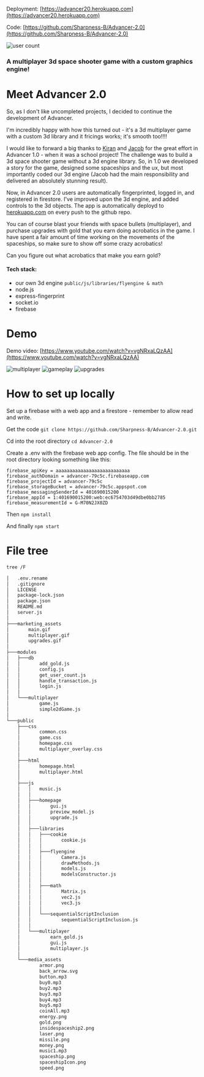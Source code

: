 Deployment: [https://advancer20.herokuapp.com](https://advancer20.herokuapp.com)

Code: [https://github.com/Sharpness-B/Advancer-2.0](https://github.com/Sharpness-B/Advancer-2.0)

![user count](https://advancer20.herokuapp.com/user_count?)


### A multiplayer 3d space shooter game with a custom graphics engine!
# Meet Advancer 2.0
So, as I don't like uncompleted projects, I decided to continue the development of Advancer.

I'm incredibly happy with how this turned out - it's a 3d multiplayer game with a custom 3d library and it fricings works; it's smooth too!!!! 

I would like to forward a big thanks to [Kiran](https://github.com/Vaakir) and [Jacob](https://github.com/raSKTypeShit) for the great effort in Advancer 1.0 - when it was a school project! The challenge was to build a 3d space shooter game without a 3d engine library. So, in 1.0 we developed a story for the game, designed some spaceships and the ux, but most importantly coded our 3d engine (Jacob had the main responsibility and delivered an absolutely stunning result).

Now, in Advancer 2.0 users are automatically fingerprinted, logged in, and registered in firestore. I've improved upon the 3d engine, and added controls to the 3d objects. The app is automatically deployd to [herokuapp.com](https://advancer20.herokuapp.com/) on every push to the github repo.

You can of course blast your friends with space bullets (multiplayer), and purchase upgrades with gold that you earn doing acrobatics in the game. I have spent a fair amount of time working on the movements of the spaceships, so make sure to show off some crazy acrobatics! 

Can you figure out what acrobatics that make you earn gold?

#### Tech stack:
 - our own 3d engine `public/js/libraries/flyengine & math`
 - node.js
 - express-fingerprint
 - socket.io
 - firebase

# Demo
Demo video: [https://www.youtube.com/watch?v=vgNRxaLQzAA](https://www.youtube.com/watch?v=vgNRxaLQzAA)

![multiplayer](https://github.com/Sharpness-B/Advancer-2.0/blob/main/marketing_assets/multiplayer.gif?raw=true)
![gameplay](https://github.com/Sharpness-B/Advancer-2.0/blob/main/marketing_assets/main.gif?raw=true)
![upgrades](https://github.com/Sharpness-B/Advancer-2.0/blob/main/marketing_assets/upgrades.gif?raw=true)

# How to set up locally
Set up a firebase with a web app and a firestore - remember to allow read and write.

Get the code `git clone https://github.com/Sharpness-B/Advancer-2.0.git`

Cd into the root directory `cd Advancer-2.0`

Create a .env with the firebase web app config. The file should be in the root directory looking something like this:
                
```.env
firebase_apiKey = aaaaaaaaaaaaaaaaaaaaaaaaaaa
firebase_authDomain = advancer-79c5c.firebaseapp.com
firebase_projectId = advancer-79c5c
firebase_storageBucket = advancer-79c5c.appspot.com
firebase_messagingSenderId = 401690015200
firebase_appId = 1:401690015200:web:ec6754703d49dbe0bb2785
firebase_measurementId = G-M70N2JX0ZD
```

Then `npm install`

And finally `npm start`

# File tree

```bash
tree /F
```

```bash
│   .env.rename
│   .gitignore
│   LICENSE
│   package-lock.json
│   package.json
│   README.md
│   server.js
│
├───marketing_assets
│       main.gif
│       multiplayer.gif
│       upgrades.gif
│
├───modules
│   ├───db
│   │       add_gold.js
│   │       config.js
│   │       get_user_count.js
│   │       handle_transaction.js
│   │       login.js
│   │
│   └───multiplayer
│           game.js
│           simple2dGame.js
│
└───public
    ├───css
    │       common.css
    │       game.css
    │       homepage.css
    │       multiplayer_overlay.css
    │
    ├───html
    │       homepage.html
    │       multiplayer.html
    │
    ├───js
    │   │   music.js
    │   │
    │   ├───homepage
    │   │       gui.js
    │   │       preview_model.js
    │   │       upgrade.js
    │   │
    │   ├───libraries
    │   │   ├───cookie
    │   │   │       cookie.js
    │   │   │
    │   │   ├───flyengine
    │   │   │       Camera.js
    │   │   │       drawMethods.js
    │   │   │       models.js
    │   │   │       modelsConstructor.js
    │   │   │
    │   │   ├───math
    │   │   │       Matrix.js
    │   │   │       vec2.js
    │   │   │       vec3.js
    │   │   │
    │   │   └───sequentialScriptInclusion
    │   │           sequentialScriptInclusion.js
    │   │
    │   └───multiplayer
    │           earn_gold.js
    │           gui.js
    │           multiplayer.js
    │
    └───media_assets
            armor.png
            back_arrow.svg
            button.mp3
            buy0.mp3
            buy2.mp3
            buy3.mp3
            buy4.mp3
            buy5.mp3
            coinAll.mp3
            energy.png
            gold.png
            insidespaceship2.png
            laser.png
            missile.png
            money.png
            music1.mp3
            spaceship.png
            spaceshipIcon.png
            speed.png
```